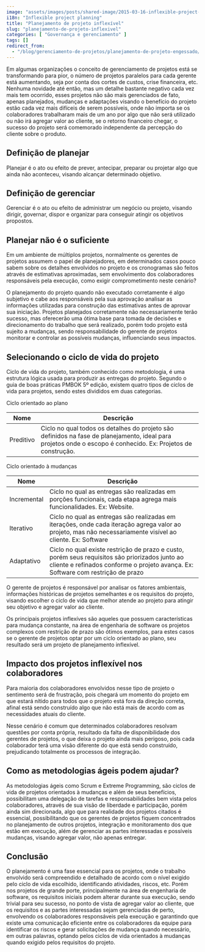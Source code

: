 ```yaml
---
image: "assets/images/posts/shared-image/2015-03-16-inflexible-project-planning.jpg"
i18n: "Inflexible project planning"
title: "Planejamento de projeto inflexível"
slug: "planejamento-de-projeto-inflexivel"
categories: [ "Governança e gerenciamento" ]
tags: []
redirect_from:
  - "/blog/gerenciamento-de-projetos/planejamento-de-projeto-engessado/"
---
```

Em algumas organizações o conceito de gerenciamento de projetos está se transformando para pior, o número de projetos paralelos para cada gerente está aumentando, seja por conta dos cortes de custos, crise financeira, etc. Nenhuma novidade até então, mas um detalhe bastante negativo cada vez mais tem ocorrido, esses projetos não são mais gerenciados de fato, apenas planejados, mudanças e adaptações visando o benefício do projeto estão cada vez mais difíceis de serem possíveis, onde não importa se os colaboradores trabalharam mais de um ano por algo que não será utilizado ou não irá agregar valor ao cliente, se o retorno financeiro chegar, o sucesso do projeto será comemorado independente da percepção do cliente sobre o produto.

## Definição de planejar

Planejar é o ato ou efeito de prever, antecipar, preparar ou projetar algo que ainda não aconteceu, visando alcançar determinado objetivo.

## Definição de gerenciar

Gerenciar é o ato ou efeito de administrar um negócio ou projeto, visando dirigir, governar, dispor e organizar para conseguir atingir os objetivos propostos.

## Planejar não é o suficiente

Em um ambiente de múltiplos projetos, normalmente os gerentes de projetos assumem o papel de planejadores, em determinados casos pouco sabem sobre os detalhes envolvidos no projeto e os cronogramas são feitos através de estimativas aproximadas, sem envolvimento dos colaboradores responsáveis pela execução, como exigir comprometimento neste cenário?

O planejamento do projeto quando não executado corretamente é algo subjetivo e cabe aos responsáveis pela sua aprovação analisar as informações utilizadas para construção das estimativas antes de aprovar sua iniciação. Projetos planejados corretamente não necessariamente terão sucesso, mas oferecerão uma ótima base para tomada de decisões e direcionamento do trabalho que será realizado, porém todo projeto está sujeito a mudanças, sendo responsabilidade do gerente de projetos monitorar e controlar as possíveis mudanças, influenciando seus impactos.

## Selecionando o ciclo de vida do projeto

Ciclo de vida do projeto, também conhecido como metodologia, é uma estrutura lógica usada para produzir as entregas do projeto. Segundo o guia de boas práticas PMBOK 5º edição, existem quatro tipos de ciclos de vida para projetos, sendo estes divididos em duas categorias.

Ciclo orientado ao plano

<div class="table-responsive">
  <table class="table table-hover">
    <thead class="thead-light">
      <tr>
        <th scope="col">Nome</th>
        <th scope="col">Descrição</th>
      </tr>
    </thead>
    <tbody>
      <tr>
        <td>Preditivo</td>
        <td>Ciclo no qual todos os detalhes do projeto são definidos na fase de planejamento, ideal para projetos onde o escopo é conhecido. Ex: Projetos de construção.</td>
      </tr>
    </tbody>
  </table>
</div>

Ciclo orientado à mudanças

<div class="table-responsive">
  <table class="table table-hover">
    <thead class="thead-light">
      <tr>
        <th scope="col">Nome</th>
        <th scope="col">Descrição</th>
      </tr>
    </thead>
    <tbody>
      <tr>
        <td>Incremental</td>
        <td>Ciclo no qual as entregas são realizadas em porções funcionais, cada etapa agrega mais funcionalidades. Ex: Website.</td>
      </tr>
      <tr>
        <td>Iterativo</td>
        <td>Ciclo no qual as entregas são realizadas em iterações, onde cada iteração agrega valor ao projeto, mas não necessariamente visível ao cliente. Ex: Software</td>
      </tr>
      <tr>
        <td>Adaptativo</td>
        <td>Ciclo no qual existe restrição de prazo e custo, porém seus requisitos são priorizados junto ao cliente e  refinados conforme o projeto avança. Ex: Software com restrição de prazo</td>
      </tr>
    </tbody>
  </table>
</div>

O gerente de projetos é responsável por analisar os fatores ambientais, informações históricas de projetos semelhantes e os requisitos do projeto, visando escolher o ciclo de vida que melhor atende ao projeto para atingir seu objetivo e agregar valor ao cliente.

Os principais projetos inflexíves são aqueles que possuem características para mudança constante, na área de engenharia de software os projetos complexos com restrição de prazo são ótimos exemplos, para estes casos se o gerente de projetos optar por um ciclo orientado ao plano, seu resultado será um projeto de planejamento inflexível.

## Impacto dos projetos inflexível nos colaboradores

Para maioria dos colaboradores envolvidos nesse tipo de projeto o sentimento será de frustração, pois chegará um momento do projeto em que estará nítido para todos que o projeto está fora da direção correta, afinal está sendo construído algo que não está mais de acordo com as necessidades atuais do cliente.

Nesse cenário é comum que determinados colaboradores resolvam questões por conta própria, resultado da falta de disponibilidade dos gerentes de projetos, o que deixa o projeto ainda mais perigoso, pois cada colaborador terá uma visão diferente do que está sendo construído, prejudicando totalmente os processos de integração.

## Como as metodologias ágeis podem ajudar?

As metodologias ágeis como Scrum e Extreme Programming, são ciclos de vida de projetos orientados à mudanças e além de seus benefícios, possibilitam uma delegação de tarefas e responsabilidades bem vista pelos colaboradores, através de sua visão de liberdade e participação, porém ainda sim direcionada, algo que para realidade dos projetos citados é essencial, possibilitando que os gerentes de projetos fiquem concentrados no planejamento de outros projetos, integração e monitoramento dos que estão em execução, além de gerenciar as partes interessadas e possíveis mudanças, visando agregar valor, não apenas entregar.

## Conclusão

O planejamento é uma fase essencial para os projetos, onde o trabalho envolvido será compreendido e detalhado de acordo com o nível exigido pelo ciclo de vida escolhido, identificando atividades, riscos, etc. Porém nos projetos de grande porte, principalmente na área de engenharia de software, os requisitos iniciais podem alterar durante sua execução, sendo trivial para seu sucesso, no ponto de vista de agregar valor ao cliente, que os requisitos e as partes interessadas sejam gerenciadas de perto, envolvendo os colaboradores responsáveis pela execução e garantindo que existe uma comunicação eficiente entre os colaboradores da equipe para identificar os riscos e gerar solicitações de mudança quando necessário, em outras palavras, optando pelos ciclos de vida orientados à mudanças quando exigido pelos requisitos do projeto.